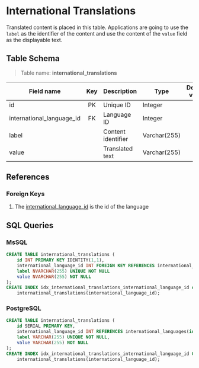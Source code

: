# International Translations

Translated content is placed in this table. Applications are going to use
the `label` as the identifier of the content and use the content of the `value`
field as the displayable text.

## Table Schema

> Table name: **international_translations**

| Field name                | Key | Description        | Type         | Default value | Required |
|---------------------------|:---:|--------------------|--------------|:-------------:|:--------:|
| id                        | PK  | Unique ID          | Integer      |       -       |    Y     |
| international_language_id | FK  | Language ID        | Integer      |       -       |    Y     |
| label                     |     | Content identifier | Varchar(255) |       -       |    Y     |
| value                     |     | Translated text    | Varchar(255) |       -       |    Y     |

## References

### Foreign Keys

1. The [international_language_id](TableInternationalLanguages.md) is the id of
   the language

## SQL Queries

### MsSQL

```SQL
CREATE TABLE international_translations (
    id INT PRIMARY KEY IDENTITY(1,1),
    international_language_id INT FOREIGN KEY REFERENCES international_languages(id),
    label NVARCHAR(255) UNIQUE NOT NULL
    value NVARCHAR(255) NOT NULL
);
CREATE INDEX idx_international_translations_international_language_id on
    international_translations(international_language_id);
```

### PostgreSQL

```SQL
CREATE TABLE international_translations (
    id SERIAL PRIMARY KEY,
    international_language_id INT REFERENCES international_languages(id),
    label VARCHAR(255) UNIQUE NOT NULL,
    value VARCHAR(255) NOT NULL
);
CREATE INDEX idx_international_translations_international_language_id ON
    international_translations(international_language_id);
```